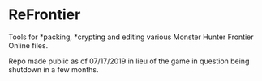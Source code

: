 # ReFrontier
Tools for *packing, *crypting and editing various Monster Hunter Frontier Online files.

Repo made public as of 07/17/2019 in lieu of the game in question being shutdown in a few months.
